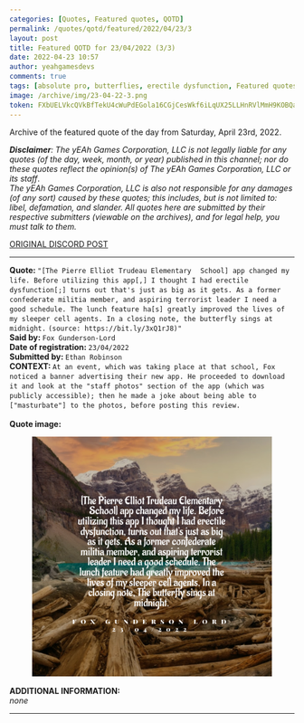```yaml
---
categories: [Quotes, Featured quotes, QOTD]
permalink: /quotes/qotd/featured/2022/04/23/3
layout: post
title: Featured QOTD for 23/04/2022 (3/3)
date: 2022-04-23 10:57
author: yeahgamesdevs
comments: true
tags: [absolute pro, butterflies, erectile dysfunction, Featured quotes, fox, millitia, pierre-elliot trudeau elementary school, pro quote, QOTD, Quotes, saturday]
image: /archive/img/23-04-22-3.png
token: FXbUELVkcQVkBfTekU4cWuPdEGola16CGjCesWkf6iLqUX25LLHnRVlMmH9KOBQanSGSMHgt25Coe1vSaAZ2JkYHSnoTjGye4rlJU0PFIbaVutQK4iJ9jOxqGEgE8xhWcghACTI7sUHN
---
```

<!-- wp:paragraph -->
<p>Archive of the featured quote of the day from Saturday, April 23rd, 2022. </p>
<!-- /wp:paragraph -->

<!-- wp:paragraph -->
<p><em><strong>Disclaimer</strong>: The yEAh Games Corporation, LLC is not legally liable for any quotes (of the day, week, month, or year) published in this channel; nor do these quotes reflect the opinion(s) of The yEAh Games Corporation, LLC or its staff</em>.<br><em>The yEAh Games Corporation, LLC is also not responsible for any damages (of any sort) caused by these quotes; this includes, but is not limited to: libel, defamation, and slander. All quotes here are submitted by their respective submitters (viewable on the archives), and for legal help, you must talk to them.</em><br><a href="https://cdn.discordapp.com/attachments/958100064079839303/964566123628609628/unknown.png"></a></p>
<!-- /wp:paragraph -->

<!-- wp:buttons {"layout":{"type":"flex","justifyContent":"left"}} -->
<div class="wp-block-buttons"><!-- wp:button {"textColor":"vivid-cyan-blue","align":"center","style":{"border":{"radius":"18px"}},"className":"is-style-fill"} -->
<div class="wp-block-button aligncenter is-style-fill"><a class="wp-block-button__link has-vivid-cyan-blue-color has-text-color wp-element-button" href="https://discord.com/channels/887052880782176266/958100064079839303/967792182557814814" style="border-radius:18px;">ORIGINAL DISCORD POST</a></div>
<!-- /wp:button --></div>
<!-- /wp:buttons -->

<!-- wp:separator {"align":"center","className":"is-style-wide"} -->
<hr class="wp-block-separator aligncenter has-alpha-channel-opacity is-style-wide" />
<!-- /wp:separator -->

<!-- wp:paragraph -->
<p><strong>Quote: </strong><code>"[The Pierre Elliot Trudeau Elementary ⠀School] app changed my life. Before utilizing this app[,] I thought I had erectile dysfunction[;] turns out that's just as big as it gets. As a former confederate militia member, and aspiring terrorist leader I need a good schedule. The lunch feature ha[s] greatly improved the lives of my sleeper cell agents. In a closing note, the butterfly sings at midnight.</code> <code>(source: https://bit.ly/3xQ1rJ8)"</code><br><strong>Said by: </strong><code>Fox Gunderson-Lord</code><br><strong>Date of registration: </strong><code>23/04/2022</code> <br><strong>Submitted by: </strong><code>Ethan Robinson</code><br><strong>CONTEXT: </strong><code>At an event, which was taking place at that school, Fox noticed a banner advertising their new app. He proceeded to download it and look at the "staff photos" section of the app (which was publicly accessible); then he made a joke about being able to ["masturbate"] to the photos, before posting this review.</code><br><br><strong>Quote image:</strong></p>
<!-- /wp:paragraph -->

<!-- wp:image {"id":717,"sizeSlug":"large","linkDestination":"none"} -->
<figure class="wp-block-image size-large"><img src="/archive/img/23-04-22-3.png" alt="" class="wp-image-717" /></figure>
<!-- /wp:image -->

<!-- wp:paragraph -->
<p><strong>ADDITIONAL INFORMATION:</strong><br><em>none</em></p>
<!-- /wp:paragraph -->

<!-- wp:separator {"className":"is-style-wide"} -->
<hr class="wp-block-separator has-alpha-channel-opacity is-style-wide" />
<!-- /wp:separator -->
